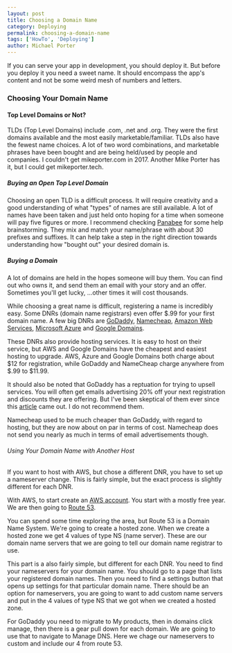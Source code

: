 ```yaml
---
layout: post
title: Choosing a Domain Name
category: Deploying
permalink: choosing-a-domain-name
tags: ['HowTo', 'Deploying']
author: Michael Porter
---
```


If you can serve your app in development, you should deploy it. But before you deploy it you need a sweet name. It should encompass the app's content and not be some weird mesh of numbers and letters.

<!-- more -->

### Choosing Your Domain Name

#### Top Level Domains or Not?

TLDs (Top Level Domains) include .com, .net and .org. They were the first domains available and the most easily marketable/familiar. TLDs also have the fewest name choices. A lot of two word combinations, and marketable phrases have been bought and are being held/used by people and companies. I couldn't get mikeporter.com in 2017. Another Mike Porter has it, but I could get mikeporter.tech.

##### Buying an Open Top Level Domain

Choosing an open TLD is a difficult process. It will require creativity and a good understanding of what "types" of names are still available. A lot of names have been taken and just held onto hoping for a time when someone will pay five figures or more. I recommend checking [Panabee](www.panabee.com) for some help brainstorming. They mix and match your name/phrase with about 30 prefixes and suffixes. It can help take a step in the right direction towards understanding how "bought out" your desired domain is.

##### Buying a Domain

A lot of domains are held in the hopes someone will buy them. You can find out who owns it, and send them an email with your story and an offer. Sometimes you'll get lucky, ...other times it will cost thousands.

While choosing a great name is difficult, registering a name is incredibly easy. Some DNRs (domain name registrars) even offer $.99 for your first domain name. A few big DNRs are [GoDaddy](https://www.godaddy.com/), [Namecheap](https://www.namecheap.com/), [Amazon Web Services](https://aws.amazon.com/route53/), [Microsoft Azure](https://azure.microsoft.com/en-us/services/dns/) and [Google Domains](https://domains.google/).

These DNRs also provide hosting services. It is easy to host on their service, but AWS and Google Domains have the cheapest and easiest hosting to upgrade. AWS, Azure and Google Domains both charge about $12 for registration, while GoDaddy and NameCheap charge anywhere from $.99 to $11.99.

It should also be noted that GoDaddy has a reptuation for trying to upsell services. You will often get emails advertising 20% off your next registration and discounts they are offering. But I've been skeptical of them ever since this [article](https://medium.com/@N/how-i-lost-my-50-000-twitter-username-24eb09e026dd) came out. I do not recommend them.

Namecheap used to be much cheaper than GoDaddy, with regard to hosting, but they are now about on par in terms of cost. Namecheap does not send you nearly as much in terms of email advertisements though.

###### Using Your Domain Name with Another Host

If you want to host with AWS, but chose a different DNR, you have to set up a nameserver change. This is fairly simple, but the exact process is slightly different for each DNR.

With AWS, to start create an [AWS account](https://aws.amazon.com). You start with a mostly free year. We are then going to [Route 53](https://console.aws.amazon.com/route53).

You can spend some time exploring the area, but Route 53 is a Domain Name System. We're going to create a hosted zone. When we create a hosted zone we get 4 values of type NS (name server). These are our domain name servers that we are going to tell our domain name registrar to use.

This part is a also fairly simple, but different for each DNR. You need to find your nameservers for your domain name. You should go to a page that lists your registered domain names. Then you need to find a settings button that opens up settings for that particular domain name. There should be an option for nameservers, you are going to want to add custom name servers and put in the 4 values of type NS that we got when we created a hosted zone.

For GoDaddy you need to migrate to My products, then in domains click manage, then there is a gear pull down for each domain. We are going to use that to navigate to Manage DNS. Here we chage our nameservers to custom and include our 4 from route 53.
